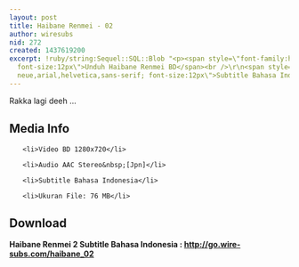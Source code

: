 ```yaml
---
layout: post
title: Haibane Renmei - 02
author: wiresubs
nid: 272
created: 1437619200
excerpt: !ruby/string:Sequel::SQL::Blob "<p><span style=\"font-family:helvetica neue,arial,helvetica,sans-serif;
  font-size:12px\">Unduh Haibane Renmei BD</span><br />\r\n<span style=\"font-family:helvetica
  neue,arial,helvetica,sans-serif; font-size:12px\">Subtitle Bahasa Indonesia</span></p>\r\n"
---
```

<p class="rtecenter">Rakka lagi deeh ...</p>

<h2>Media Info</h2>

<ul>
	<li>Video BD 1280x720</li>
	<li>Audio AAC Stereo&nbsp;[Jpn]</li>
	<li>Subtitle Bahasa Indonesia</li>
	<li>Ukuran File: 76 MB</li>
</ul>

<h2>Download</h2>

<p><strong>Haibane Renmei 2&nbsp;Subtitle Bahasa</strong><strong>&nbsp;Indonesia<strong>&nbsp;:&nbsp;</strong><a href="http://go.wire-subs.com/haibane_02" target="_blank">http://go.wire-subs.com/haibane_02</a></strong></p>
